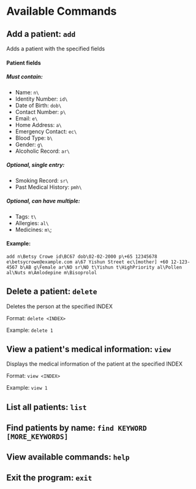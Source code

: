 # Available Commands

## Add a patient: `add`
Adds a patient with the specified fields
#### Patient fields
##### Must contain:
- Name: `n\`
- Identity Number: `id\`
- Date of Birth: `dob\`
- Contact Number: `p\`
- Email: `e\`
- Home Address: `a\`
- Emergency Contact: `ec\`
- Blood Type: `b\`
- Gender: `g\`
- Alcoholic Record: `ar\`

##### Optional, single entry:
- Smoking Record: `sr\`
- Past Medical History: `pmh\`

##### Optional, can have multiple:
- Tags: `t\`
- Allergies: `al\`
- Medicines: `m\`;

#### Example:
```
add n\Betsy Crowe id\BC67 dob\02-02-2000 p\+65 12345678 e\betsycrowe@example.com a\67 Yishun Street ec\[mother] +60 12-123-4567 b\AB g\Female ar\NO sr\NO t\Yishun t\HighPriority al\Pollen al\Nuts m\Amlodepine m\Bisoprolol
```


## Delete a patient: `delete`

Deletes the person at the specified INDEX

Format: `delete <INDEX>`

Example: `delete 1`

## View a patient's medical information: `view`

Displays the medical information of the patient at the specified INDEX

Format: `view <INDEX>`

Example: `view 1`

## List all patients: `list`
## Find patients by name: `find KEYWORD [MORE_KEYWORDS]`
## View available commands: `help`
## Exit the program: `exit`


